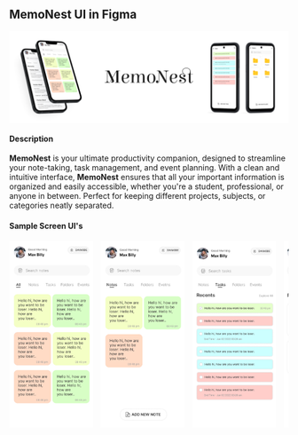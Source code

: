## MemoNest UI in Figma

<div style="display: flex; flex-wrap: wrap; gap: 10px;">
  <img src="https://github.com/kishore2797/2024/blob/main/memo_nest/MemoNest_Banner.png" alt="Home" style="width: 100%;">
</div>
<h4>Description</h4>
<p><strong>MemoNest</strong> is your ultimate productivity companion, designed to streamline your note-taking, task management, and event planning. With a clean and intuitive interface, <strong>MemoNest</strong> ensures that all your important information is organized and easily accessible, whether you're a student, professional, or anyone in between. Perfect for keeping different projects, subjects, or categories neatly separated.</p>
<h4>Sample Screen UI's</h4>
<div style="overflow-x: auto; white-space: nowrap;">
  <img src="https://github.com/kishore2797/2024/blob/main/memo_nest/Home.jpg" alt="Home"  style="display: inline-block; width: 30%; max-width: 300px; margin-right: 10px;">
  <img src="https://github.com/kishore2797/2024/blob/main/memo_nest/Android%20Large%20-%202.jpg" alt="Screenshot 2"  style="display: inline-block; width: 30%; max-width: 300px; margin-right: 10px;">
  <img src="https://github.com/kishore2797/2024/blob/main/memo_nest/Android%20Large%20-%203.jpg" alt="Screenshot 2"  style="display: inline-block; width: 30%; max-width: 300px; margin-right: 10px;">
  <img src="https://github.com/kishore2797/2024/blob/main/memo_nest/Android%20Large%20-%204.jpg" alt="Screenshot 2"  style="display: inline-block; width: 30%; max-width: 300px; margin-right: 10px;">
  <img src="https://github.com/kishore2797/2024/blob/main/memo_nest/Android%20Large%20-%205.jpg" alt="Screenshot 2"  style="display: inline-block; width: 30%; max-width: 300px; margin-right: 10px;">
  <img src="https://github.com/kishore2797/2024/blob/main/memo_nest/Android%20Large%20-%206.jpg" alt="Screenshot 2"  style="display: inline-block; width: 30%; max-width: 300px; margin-right: 10px;">
  <img src="https://github.com/kishore2797/2024/blob/main/memo_nest/Android%20Large%20-%207.jpg" alt="Screenshot 2"  style="display: inline-block; width: 30%; max-width: 300px; margin-right: 10px;">
  <img src="https://github.com/kishore2797/2024/blob/main/memo_nest/Android%20Large%20-%208.jpg" alt="Screenshot 2"  style="display: inline-block; width: 30%; max-width: 300px; margin-right: 10px;">
  <img src="https://github.com/kishore2797/2024/blob/main/memo_nest/Android%20Large%20-%209.jpg" alt="Screenshot 2"  style="display: inline-block; width: 30%; max-width: 300px; margin-right: 10px;">
  <img src="https://github.com/kishore2797/2024/blob/main/memo_nest/Android%20Large%20-%2010.jpg" alt="Screenshot 2"  style="display: inline-block; width: 30%; max-width: 300px; margin-right: 10px;">
  <img src="https://github.com/kishore2797/2024/blob/main/memo_nest/Android%20Large%20-%2011.jpg" alt="Screenshot 2"  style="display: inline-block; width: 30%; max-width: 300px; margin-right: 10px;">
  <img src="https://github.com/kishore2797/2024/blob/main/memo_nest/Android%20Large%20-%2012.jpg" alt="Screenshot 2"  style="display: inline-block; width: 30%; max-width: 300px; margin-right: 10px;">
  <img src="https://github.com/kishore2797/2024/blob/main/memo_nest/Android%20Large%20-%2013.jpg" alt="Screenshot 2"  style="display: inline-block; width: 30%; max-width: 300px; margin-right: 10px;">
  <img src="https://github.com/kishore2797/2024/blob/main/memo_nest/Android%20Large%20-%2014.jpg" alt="Screenshot 2"  style="display: inline-block; width: 30%; max-width: 300px; margin-right: 10px;">
  <img src="https://github.com/kishore2797/2024/blob/main/memo_nest/Android%20Large%20-%2015.jpg" alt="Screenshot 2"  style="display: inline-block; width: 30%; max-width: 300px; margin-right: 10px;">
  <img src="https://github.com/kishore2797/2024/blob/main/memo_nest/Android%20Large%20-%2016.jpg" alt="Screenshot 2"  style="display: inline-block; width: 30%; max-width: 300px; margin-right: 10px;">
  <img src="https://github.com/kishore2797/2024/blob/main/memo_nest/Android%20Large%20-%2017.jpg" alt="Screenshot 2"  style="display: inline-block; width: 30%; max-width: 300px; margin-right: 10px;">
  <img src="https://github.com/kishore2797/2024/blob/main/memo_nest/Android%20Large%20-%2018.jpg" alt="Screenshot 2"  style="display: inline-block; width: 30%; max-width: 300px; margin-right: 10px;">
  <img src="https://github.com/kishore2797/2024/blob/main/memo_nest/Android%20Large%20-%2019.jpg" alt="Screenshot 2"  style="display: inline-block; width: 30%; max-width: 300px; margin-right: 10px;">
</div>
